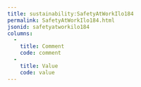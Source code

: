 ```yaml
---
title: sustainability:SafetyAtWorkIlo184
permalink: SafetyAtWorkIlo184.html
jsonid: safetyatworkilo184
columns:
  - 
    title: Comment
    code: comment
  - 
    title: Value
    code: value
---
```

